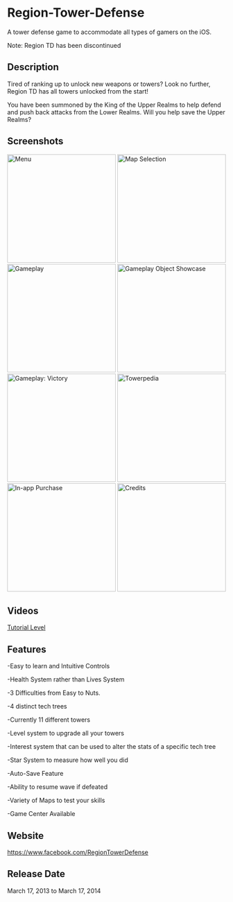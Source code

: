 # Region-Tower-Defense
A tower defense game to accommodate all types of gamers on the iOS.

Note: Region TD has been discontinued

## Description
Tired of ranking up to unlock new weapons or towers? Look no further, Region TD has all towers unlocked from the start! 

You have been summoned by the King of the Upper Realms to help defend and push back attacks from the Lower Realms. Will you help save the Upper Realms?

## Screenshots
<a href="http://imgur.com/efuEJxv"><img src="http://i.imgur.com/efuEJxv.png" title="Menu" height = 250/></a>
<a href="http://imgur.com/49cFWaK"><img src="http://i.imgur.com/49cFWaK.png" title="Map Selection" height = 250/></a>
<a href="http://imgur.com/hufxKKs"><img src="http://i.imgur.com/hufxKKs.png" title="Gameplay" height = 250/></a>
<a href="http://imgur.com/EtdDvg6"><img src="http://i.imgur.com/EtdDvg6.png" title="Gameplay Object Showcase" height = 250/></a>
<a href="http://imgur.com/bvOmypz"><img src="http://i.imgur.com/bvOmypz.png" title="Gameplay: Victory" height = 250/></a>
<a href="http://imgur.com/nLHjz3T"><img src="http://i.imgur.com/nLHjz3T.png" title="Towerpedia" height = 250/></a>
<a href="http://imgur.com/rs7kdcG"><img src="http://i.imgur.com/rs7kdcG.png" title="In-app Purchase" height = 250/></a>
<a href="http://imgur.com/E2WRgoo"><img src="http://i.imgur.com/E2WRgoo.png" title="Credits" height = 250/></a>

## Videos
[Tutorial Level](https://youtu.be/6Rum4RQN9Wg)

## Features
-Easy to learn and Intuitive Controls

-Health System rather than Lives System

-3 Difficulties from Easy to Nuts.

-4 distinct tech trees

-Currently 11 different towers

-Level system to upgrade all your towers

-Interest system that can be used to alter the stats of a specific tech tree

-Star System to measure how well you did

-Auto-Save Feature 

-Ability to resume wave if defeated

-Variety of Maps to test your skills

-Game Center Available


## Website
https://www.facebook.com/RegionTowerDefense

## Release Date
March 17, 2013 to March 17, 2014


